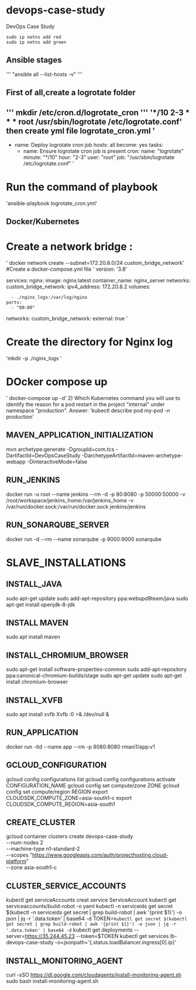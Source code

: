 # devops-case-study
DevOps Case Study

```
sudo ip netns add red
sudo ip netns add green
```

Ansible stages
-----------
'''
"ansible all --list-hosts -v"
'''
## First of all,create a logrotate folder 
'''
mkdir /etc/cron.d/logrotate_cron
'''
'*/10 2-3 * * * root /usr/sbin/logrotate /etc/logrotate.conf'
then create yml file 
logrotate_cron.yml
'
---
- name: Deploy logrotate cron job
  hosts: all
  become: yes
  tasks:
    - name: Ensure logrotate cron job is present
      cron:
        name: "logrotate"
        minute: "*/10"
        hour: "2-3"
        user: "root"
        job: "/usr/sbin/logrotate /etc/logrotate.conf"
		'
#  Run the command of playbook 
'ansible-playbook logrotate_cron.yml'

Docker/Kubernetes
---------------
# Create a network bridge :  
'	docker network create --subnet=172.20.8.0/24 custom_bridge_network'
#Create a docker-compose.yml file 
'
version: '3.8'

services:
  nginx:
    image: nginx:latest
    container_name: nginx_server
    networks:
      custom_bridge_network:
        ipv4_address: 172.20.8.2
    volumes:

      - ./nginx_logs:/var/log/nginx
    ports:
      - "80:80"

networks:
  custom_bridge_network:
    external: true
'

# Create the directory for Nginx log
'mkdir -p ./nginx_logs
'
# DOcker compose up 
' docker-compose up -d'
2)	Which Kubernetes command you will use to identify the reason for a pod restart in the project "internal" under namespace "production".
Answer:
'kubectl describe pod my-pod -n production'

MAVEN_APPLICATION_INITIALIZATION
--------------------------------
mvn archetype:generate -DgroupId=com.tcs -DartifactId=DevOpsCaseStudy -DarchetypeArtifactId=maven-archetype-webapp -DinteractiveMode=false  

RUN_JENKINS
-----------
docker run -u root --name jenkins --rm -d -p 80:8080 -p 50000:50000 -v /root/workspace/jenkins_home:/var/jenkins_home -v /var/run/docker.sock:/var/run/docker.sock jenkins/jenkins

RUN_SONARQUBE_SERVER
--------------------
docker run -d --rm --name sonarqube -p 9000:9000 sonarqube

SLAVE_INSTALLATIONS
====================
INSTALL_JAVA
-------------------
sudo apt-get update
sudo add-apt-repository ppa:webupd8team/java
sudo apt-get install openjdk-8-jdk

INSTALL MAVEN
-------------------
sudo apt install maven

INSTALL_CHROMIUM_BROWSER
-------------------
sudo apt-get install software-properties-common
sudo add-apt-repository ppa:canonical-chromium-builds/stage
sudo apt-get update
sudo apt-get install chromium-browser

INSTALL_XVFB
-------------------
sudo apt install xvfb
Xvfb :0 >& /dev/null &

RUN_APPLICATION
-------------------
docker run -itd --name app --rm -p 8080:8080 rmani1/app:v1

GCLOUD_CONFIGURATION
-------------------
gcloud config configurations list
gcloud config configurations activate CONFIGURATION_NAME
gcloud config set compute/zone ZONE
gcloud config set compute/region REGION
export CLOUDSDK_COMPUTE_ZONE=asia-south1-c
export CLOUDSDK_COMPUTE_REGION=asia-south1

CREATE_CLUSTER
-------------------
gcloud container clusters create devops-case-study \
--num-nodes 2 \
--machine-type n1-standard-2 \
--scopes "https://www.googleapis.com/auth/projecthosting,cloud-platform" \
--zone asia-south1-c

CLUSTER_SERVICE_ACCOUNTS
-------------------
kubectl get serviceAccounts
creat service ServiceAccount
kubectl get serviceaccounts/build-robot -o yaml
kubectl -n serviceids get secret $(kubectl -n serviceids get secret | grep build-robot | awk '{print $1}') -o json | jq -r '.data.token'  | base64 -d
TOKEN=`kubectl get secret $(kubectl get secret | grep build-robot | awk '{print $1}') -o json | jq -r '.data.token' | base64 -d`
kubectl get deployments --server=https://35.244.45.23 --token=$TOKEN
kubectl get services lb-devops-case-study -o=jsonpath='{.status.loadBalancer.ingress[0].ip}'

INSTALL_MONITORING_AGENT
-------------------
curl -sSO https://dl.google.com/cloudagents/install-monitoring-agent.sh
sudo bash install-monitoring-agent.sh
